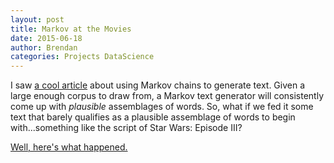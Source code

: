 ```yaml
---
layout: post
title: Markov at the Movies
date: 2015-06-18
author: Brendan
categories: Projects DataScience
---
```


I saw [a cool article](https://lauris.github.io/text-generation-markov-chain/) about using Markov chains to generate text. Given a large enough corpus to draw from, a Markov text generator will consistently come up with *plausible* assemblages of words. So, what if we fed it some text that barely qualifies as a plausible assemblage of words to begin with...something like the script of Star Wars: Episode III?

[Well, here's what happened.](https://github.com/bmd/markov-at-the-movies)